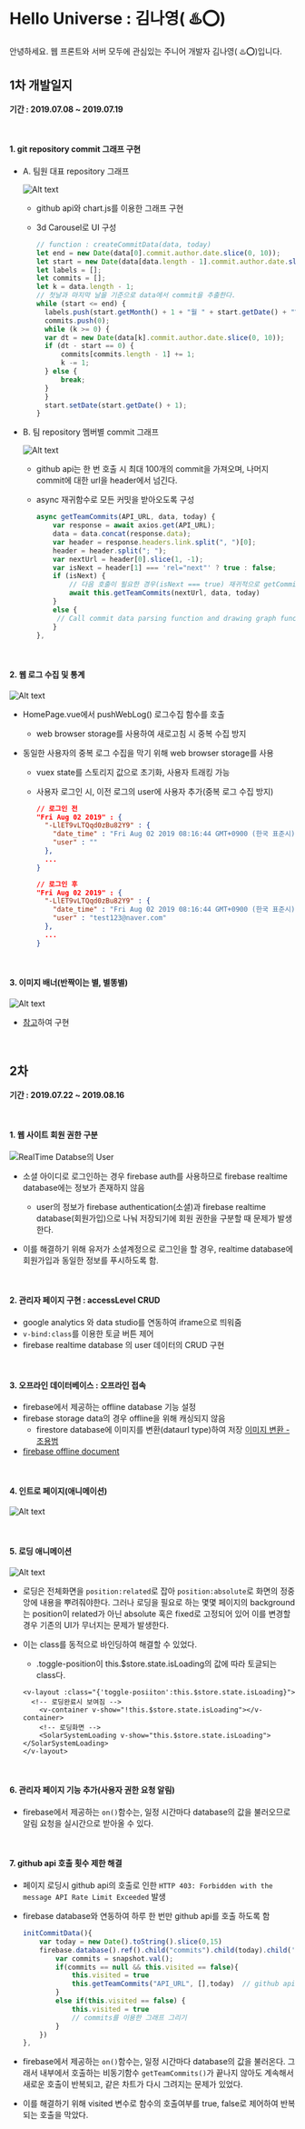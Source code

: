 # Hello Universe : 김나영( :hotsprings::o:)

 안녕하세요. 웹 프론트와 서버 모두에 관심있는 주니어 개발자 김나영( :hotsprings::o:)입니다.



## 1차 개발일지

**기간 : 2019.07.08 ~ 2019.07.19**

<br/>

 #### 1. git repository commit 그래프 구현

- A. 팀원 대표 repository 그래프

  ![Alt text](./image/nana/gitRepo.gif)

  - github api와 chart.js를 이용한 그래프 구현

  - 3d Carousel로 UI 구성
  
	  ```javascript
    // function : createCommitData(data, today)
  	let end = new Date(data[0].commit.author.date.slice(0, 10));
    let start = new Date(data[data.length - 1].commit.author.date.slice(0, 10));
    let labels = [];
    let commits = [];
    let k = data.length - 1;
    // 첫날과 마지막 날을 기준으로 data에서 commit을 추출한다.
    while (start <= end) {
        labels.push(start.getMonth() + 1 + "월 " + start.getDate() + "일");
        commits.push(0);
        while (k >= 0) {
        var dt = new Date(data[k].commit.author.date.slice(0, 10));
        if (dt - start == 0) {
            commits[commits.length - 1] += 1;
            k -= 1;
        } else {
            break;
        }
        }
        start.setDate(start.getDate() + 1);
    }
    ```
    
  
- B. 팀 repository 멤버별 commit 그래프

     ![Alt text](./image/nana/teamGit.gif)
     
     - github api는 한 번 호출 시 최대 100개의 commit을 가져오며, 나머지 commit에 대한 url을 header에서 넘긴다.
     
     - async 재귀함수로 모든 커밋을 받아오도록 구성
     
       ````javascript
       async getTeamCommits(API_URL, data, today) {
           var response = await axios.get(API_URL);
           data = data.concat(response.data);
           var header = response.headers.link.split(", ")[0];
           header = header.split("; ");
           var nextUrl = header[0].slice(1, -1);
           var isNext = header[1] === 'rel="next"' ? true : false;
           if (isNext) {
               // 다음 호출이 필요한 경우(isNext === true) 재귀적으로 getCommits함수를 호출한다.
               await this.getTeamCommits(nextUrl, data, today)
           } 
           else {
       		// Call commit data parsing function and drawing graph function
           }
       },
       ````

<br/>

#### 2. 웹 로그 수집 및 통계

![Alt text](./image/nana/statistics.gif)

- HomePage.vue에서 pushWebLog() 로그수집 함수를 호출

  - web browser storage를 사용하여 새로고침 시 중복 수집 방지

- 동일한 사용자의 중복 로그 수집을 막기 위해 web browser storage를 사용
  - vuex state를 스토리지 값으로 초기화, 사용자 트래킹 가능
  
  - 사용자 로그인 시, 이전 로그의 user에 사용자 추가(중복 로그 수집 방지)
  
    ```json
    // 로그인 전
    "Fri Aug 02 2019" : {
      "-LlET9vLTQqd0zBu82Y9" : {
        "date_time" : "Fri Aug 02 2019 08:16:44 GMT+0900 (한국 표준시)",
        "user" : ""
      },
      ...  
    }
    ```
  
    ```json
    // 로그인 후
    "Fri Aug 02 2019" : {
      "-LlET9vLTQqd0zBu82Y9" : {
        "date_time" : "Fri Aug 02 2019 08:16:44 GMT+0900 (한국 표준시)",
        "user" : "test123@naver.com"
      },
      ...  
    }
    ```

<br/>

#### 3. 이미지 배너(반짝이는 별, 별똥별)

![Alt text](./image/nana/starBanner.gif)

- [참고](https://codepen.io/WebSonick/pen/vjmgu)하여 구현

<br/>

## 2차 

**기간 : 2019.07.22 ~ 2019.08.16**

<br/>

#### 1. 웹 사이트 회원 권한 구분

![RealTime Databse의 User](./image/nana/userdb.png)

- 소셜 아이디로 로그인하는 경우 firebase auth를 사용하므로 firebase realtime database에는 정보가 존재하지 않음
  - user의 정보가 firebase authentication(소셜)과 firebase realtime database(회원가입)으로 나눠 저장되기에 회원 권한을 구분할 때 문제가 발생한다. 

- 이를 해결하기 위해 유저가 소셜계정으로 로그인을 할 경우, realtime database에 회원가입과 동일한 정보를 푸시하도록 함.

<br/>

#### 2. 관리자 페이지 구현 : accessLevel CRUD

- google analytics 와 data studio를 연동하여 iframe으로 띄워줌
- `v-bind:class`를 이용한 토글 버튼 제어
- firebase realtime database 의 user 데이터의 CRUD 구현

<br/>

#### 3. 오프라인 데이터베이스 : 오프라인 접속

- firebase에서 제공하는 offline database 기능 설정
- firebase storage data의 경우 offline을 위해 캐싱되지 않음
  - firestore database에 이미지를 변환(dataurl type)하여 저장 [이미지 변환 - 조용범](./조용범.md) 
- [firebase offline document](https://firebase.google.com/docs/firestore/manage-data/enable-offline?hl=ko#get_offline_data)

<br/>


#### 4. 인트로 페이지(애니메이션)

![Alt text](./image/nana/Intro.gif)

<br/>

#### 5. 로딩 애니메이션

![Alt text](./image/nana/loading.gif)

- 로딩은 전체화면을 `position:related`로 잡아 `position:absolute`로 화면의 정중앙에 내용을 뿌려줘야한다.  그러나 로딩을 필요로 하는 몇몇 페이지의 background는 position이 related가  아닌 absolute 혹은 fixed로 고정되어 있어 이를 변경할 경우 기존의 UI가 무너지는 문제가 발생한다.

- 이는 class를 동적으로 바인딩하여 해결할 수 있었다.

  - .toggle-position이 this.$store.state.isLoading의 값에 따라 토글되는 class다.

  ```vue
  <v-layout :class="{'toggle-posiiton':this.$store.state.isLoading}">
  	<!-- 로딩완료시 보여짐 -->  
      <v-container v-show="!this.$store.state.isLoading"></v-container>
      <!-- 로딩화면 -->
      <SolarSystemLoading v-show="this.$store.state.isLoading"></SolarSystemLoading>
  </v-layout>
  ```

  

<br/>

#### 6. 관리자 페이지 기능 추가(사용자 권한 요청 알림)

- firebase에서 제공하는 `on()`함수는, 일정 시간마다 database의 값을 불러오므로 알림 요청을 실시간으로 받아올 수 있다.

<br/>

#### 7. github api 호출 횟수 제한 해결

- 페이지 로딩시 github api의 호출로 인한 `HTTP 403: Forbidden with the message API Rate Limit Exceeded` 발생

- firebase database와 연동하여 하루 한 번만 github api를 호출 하도록 함

  ```javascript
  initCommitData(){
      var today = new Date().toString().slice(0,15)
      firebase.database().ref().child("commits").child(today).child('team3').on("value", snapshot => {
          var commits = snapshot.val();
          if(commits == null && this.visited == false){
              this.visited = true
              this.getTeamCommits("API_URL", [],today)	// github api 호출 함수
          }
          else if(this.visited == false) {
              this.visited = true
              // commits를 이용한 그래프 그리기
          }
      })  
  },
  ```
  
- firebase에서 제공하는 `on()`함수는, 일정 시간마다 database의 값을 불러온다. 그래서 내부에서 호출하는 비동기함수  `getTeamCommits()`가 끝나지 않아도 계속해서 새로운 호출이 반복되고, 같은 차트가 다시 그려지는 문제가 있었다.

-  이를 해결하기 위해 visited 변수로 함수의 호출여부를 true, false로 제어하여 반복되는 호출을 막았다.

<br/>